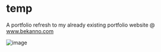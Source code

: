 # temp

A portfolio refresh to my already existing portfolio website @ www.bekanno.com

![image](https://cdn.dribbble.com/users/6789806/screenshots/19235081/media/adaaf5d76466464ee4c4a70116c665ce.png)
